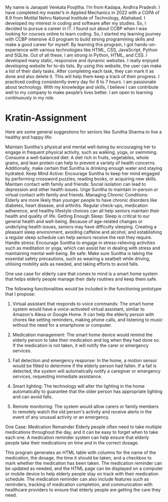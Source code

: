 My name is Janapati Venkata Poojitha. I’m from Kadapa, Andhra Pradesh. I have completed my master’s in Applied Mechanics in 2022 with a CGPA of 8.9 from Motilal Nehru National Institute of Technology, Allahabad. I developed my interest in coding and software after my studies. So, I decided to pursue a career in IT. I found out about CCBP when I was looking for courses online to learn coding. So, I started my learning journey with CCBP intensive 4.0 program to build strong programming skills and make a good career for myself. By learning this program, I got hands-on-experience with various technologies like HTML, CSS, JavaScript, Python and SQLite. Out of all these, I am strong in Python, HTML, and CSS. I developed many static, responsive and dynamic websites. I really enjoyed developing website for to-do lists. By using this website, the user can make a list of their daily tasks. After completing each task, they can mark it as done and also delete it. This will help them keep a track of their progress. I practiced coding consistently every day for 6 to 7 hours. 
I am passionate about technology. With my knowledge and skills, I believe I can contribute well to my company to make people’s lives better. I am open to learning continuously in my role.

# Kratin-Assignment

Here are some general suggestions for seniors like Sunitha Sharma to live a healthy and happy life:

Maintain Sunitha's physical and mental well-being by encouraging her to engage in frequent physical activity, such as walking, yoga, or swimming.
Consume a well-balanced diet: A diet rich in fruits, vegetables, whole grains, and lean protein can help to prevent a variety of health concerns. Additionally, make certain that Sunitha is drinking enough water and staying hydrated.
Keep Mind Active: Encourage Sunitha to keep her mind engaged by performing crossword puzzles, reading books, or acquiring new skills.
Maintain contact with family and friends: Social isolation can lead to depression and other health issues. Urge Sunitha to maintain in-person or virtual contact with family and friends.
Managing Chronic Conditions: Elderly are more likely than younger people to have chronic disorders like diabetes, heart disease, and arthritis. Regular check-ups, medication adherence, and healthy lifestyle choices can all help seniors maintain their health and quality of life.
Getting Enough Sleep: Sleep is critical to our general health and well-being. Because of age-related changes or underlying health issues, seniors may have difficulty sleeping. Creating a pleasant sleep environment, avoiding caffeine and alcohol, and establishing a regular sleep schedule can help seniors receive the rest they require.
Handle stress: Encourage Sunitha to engage in stress-relieving activities such as meditation or yoga, which can assist her in dealing with stress and maintaining mental well-being.
Be safe: Make sure Sunitha is taking the essential safety precautions, such as wearing a seatbelt while driving, utilising mobility aids as needed, and taking efforts to avoid falls.


One use case for elderly care that comes to mind is a smart home system that helps elderly people manage their daily routines and keep them safe.

The following functionalities would be included in the functioning prototype that I propose:

1. Virtual assistant that responds to voice commands: The smart home system would have a voice-activated virtual assistant, similar to Amazon's Alexa or Google Home. It can help the elderly person with chores like setting reminders, making phone calls, and listening to music without the need for a smartphone or computer.

2. Medication management: The smart home device would remind the elderly person to take their medication and log when they had done so. If the medication is not taken, it will notify the carer or emergency services.

3. Fall detection and emergency response: In the home, a motion sensor would be fitted to determine if the elderly person had fallen. If a fall is detected, the system will automatically notify a caregiver or emergency services, requesting immediate assistance.

4. Smart lighting: The technology will alter the lighting in the home automatically to guarantee that the older person has appropriate lighting and can avoid falls.

5. Remote monitoring: The system would allow carers or family members to remotely watch the old person's activity and receive alerts in the event of any unusual activity or an emergency.


One Case:  Medication Remainder
Elderly people often need to take multiple medications throughout the day, and it can be easy to forget when to take each one. A medication reminder system can help ensure that elderly people take their medications on time and in the correct dosage.

This program generates an HTML table with columns for the name of the medication, the dosage, the time it should be taken, and a checkbox to mark whether the medication has been taken. The medication reminder can be updated as needed, and the HTML page can be displayed on a computer or mobile device to help elderly people stay on track with their medication schedule. The medication reminder can also include features such as reminders, tracking of medication completion, and communication with healthcare providers to ensure that elderly people are getting the care they need.
